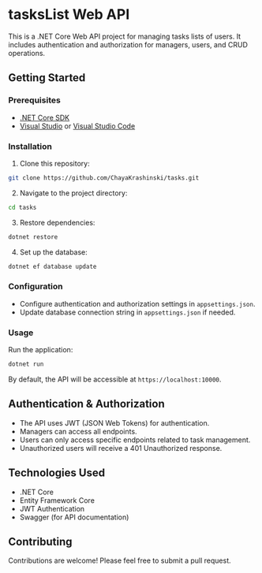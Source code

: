 # tasksList Web API

This is a .NET Core Web API project for managing tasks lists of users. It includes authentication and authorization for managers, users, and CRUD operations.

## Getting Started

### Prerequisites

- [.NET Core SDK](https://dotnet.microsoft.com/download)
- [Visual Studio](https://visualstudio.microsoft.com/) or [Visual Studio Code](https://code.visualstudio.com/)

### Installation

1. Clone this repository:

```bash
git clone https://github.com/ChayaKrashinski/tasks.git
```

2. Navigate to the project directory:

```bash
cd tasks
```

3. Restore dependencies:

```bash
dotnet restore
```

4. Set up the database:

```bash
dotnet ef database update
```

### Configuration

- Configure authentication and authorization settings in `appsettings.json`.
- Update database connection string in `appsettings.json` if needed.

### Usage

Run the application:

```bash
dotnet run
```

By default, the API will be accessible at `https://localhost:10000`.

## Authentication & Authorization

- The API uses JWT (JSON Web Tokens) for authentication.
- Managers can access all endpoints.
- Users can only access specific endpoints related to task management.
- Unauthorized users will receive a 401 Unauthorized response.

## Technologies Used

- .NET Core
- Entity Framework Core
- JWT Authentication
- Swagger (for API documentation)

## Contributing

Contributions are welcome! Please feel free to submit a pull request.
